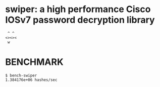 # swiper: a high performance Cisco IOSv7 password decryption library

```text
 ^ ^
<><><
 w
```

# BENCHMARK

```console
$ bench-swiper
1.384176e+06 hashes/sec
```
